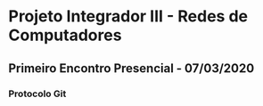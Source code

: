 # Projeto Integrador III - Redes de Computadores

## Primeiro Encontro Presencial - 07/03/2020

### Protocolo Git
